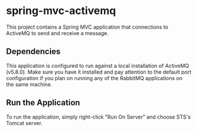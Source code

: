 spring-mvc-activemq
===================
This project contains a Spring MVC application that connections to ActiveMQ to send and receive a message.

Dependencies
------------
This application is configured to run against a local installation of ActiveMQ (v5.8.0).  Make sure you have it installed and pay attention to the default port configuration if you plan on running any of the RabbitMQ applications on the same machine. 

Run the Application
-------------------
To run the application, simply right-click "Run On Server" and choose STS's Tomcat server.